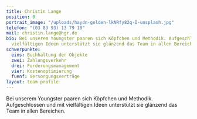 ```yaml
---
title: Christin Lange
position: 0
portrait_image: "/uploads/haydn-golden-lkNRfy82q-I-unsplash.jpg"
telefon: "(03 83 93) 13 79 10"
mail: christin.lange@hgr.de
bio: Bei unserem Youngster paaren sich Köpfchen und Methodik. Aufgeschlossen und mit
  vielfältigen Ideen unterstützt sie glänzend das Team in allen Bereichen.
schwerpunkte:
  eins: Buchhaltung der Objekte
  zwei: Zahlungsverkehr
  drei: Forderungsmanagement
  vier: Kostenoptimierung
  fuenf: Versorgungsverträge
layout: team-profile
---
```


Bei unserem Youngster paaren sich Köpfchen und Methodik.
Aufgeschlossen und mit vielfältigen Ideen unterstützt sie glänzend das Team in allen Bereichen.